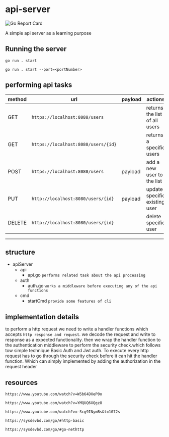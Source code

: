 # api-server

![Go Report Card](https://goreportcard.com/badge/github.com/heheh13/api-server)

A simple api server as a learning purpose

## Running the server

`go run . start`

`go run . start --port=<portNumber>`

## performing api tasks

|method|url|payload|actions|
|---|---|---|---|
|GET|`https://localhost:8080/users`||returns the list of all users|
|GET|`https://localhost:8080/users/{id}`||returns a specific users|
|POST|`https://localhost:8080/users`|payload| add a new user to the list|
|PUT|`http://localhost:8080/users/{id}`|payload|update specific existing user|
|DELETE|`http://localhost:8080/users/{id}`||delete specific user|

-------

## structure

- apiServer
  - api
    - api.go `performs related task about the api processing`
  - auth
    - auth.go `works a middleware before executing any of the api functions`
  - cmd
    - startCmd `provide some features of cli`

## implementation details

to perform a http request we need to write a handler functions which accepts
`http response and request`. we decode the request and write  to response as a expected functionality.
then we wrap the handler function to the authentication middleware to perform the security check.which follows tow simple technique Basic Auth and Jwt auth.
To execute every http request has to go through the security check before it can hit the handler function.
Which can simply implemented by adding the authorization in the request header

## resources

`https://www.youtube.com/watch?v=W5b64DXeP0o`

`https://www.youtube.com/watch?v=YMQUQ6XQgz8`

`https://www.youtube.com/watch?v=-Scg9INymBs&t=1072s`

`https://sysdevbd.com/go/#http-basic`

`https://sysdevbd.com/go/#go-nethttp`

